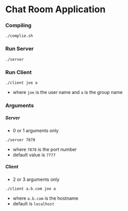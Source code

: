 # Chat Room Application

### Compiling
```
./complie.sh
```

### Run Server
```
./server
```

### Run Client
```
./client joe a
```
* where `joe` is the user name and `a` is the group name

### Arguments
##### Server
* 0 or 1 arguments only
```
./server 7878
```
* where `7878` is the port number
* default value is `7777`
##### Client
* 2 or 3 arguments only
```
./client a.b.com joe a
```
* where `a.b.com` is the hostname
* default is `localhost`
